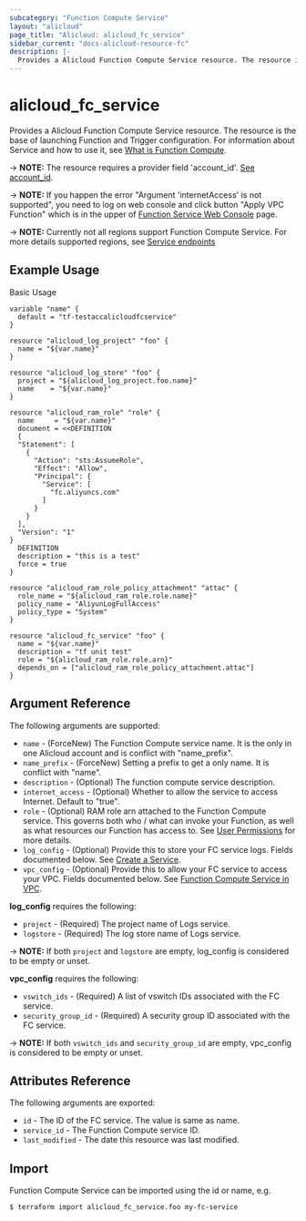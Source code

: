 ```yaml
---
subcategory: "Function Compute Service"
layout: "alicloud"
page_title: "Alicloud: alicloud_fc_service"
sidebar_current: "docs-alicloud-resource-fc"
description: |-
  Provides a Alicloud Function Compute Service resource. The resource is the base of launching Function and Trigger configuration.
---
```


# alicloud\_fc\_service

Provides a Alicloud Function Compute Service resource. The resource is the base of launching Function and Trigger configuration.
 For information about Service and how to use it, see [What is Function Compute](https://www.alibabacloud.com/help/doc-detail/52895.htm).

-> **NOTE:** The resource requires a provider field 'account_id'. [See account_id](https://www.terraform.io/docs/providers/alicloud/index.html#account_id).

-> **NOTE:** If you happen the error "Argument 'internetAccess' is not supported", you need to log on web console and click button "Apply VPC Function"
which is in the upper of [Function Service Web Console](https://fc.console.aliyun.com/) page.

-> **NOTE:** Currently not all regions support Function Compute Service.
For more details supported regions, see [Service endpoints](https://www.alibabacloud.com/help/doc-detail/52984.htm)

## Example Usage

Basic Usage

```
variable "name" {
  default = "tf-testaccalicloudfcservice"
}

resource "alicloud_log_project" "foo" {
  name = "${var.name}"
}

resource "alicloud_log_store" "foo" {
  project = "${alicloud_log_project.foo.name}"
  name    = "${var.name}"
}

resource "alicloud_ram_role" "role" {
  name     = "${var.name}"
  document = <<DEFINITION
  {
  "Statement": [
    {
      "Action": "sts:AssumeRole",
      "Effect": "Allow",
      "Principal": {
        "Service": [
          "fc.aliyuncs.com"
        ]
      }
    }
  ],
  "Version": "1"
}
  DEFINITION
  description = "this is a test"
  force = true
}

resource "alicloud_ram_role_policy_attachment" "attac" {
  role_name = "${alicloud_ram_role.role.name}"
  policy_name = "AliyunLogFullAccess"
  policy_type = "System"
}

resource "alicloud_fc_service" "foo" {
  name = "${var.name}"
  description = "tf unit test"
  role = "${alicloud_ram_role.role.arn}"
  depends_on = ["alicloud_ram_role_policy_attachment.attac"]
}
```
## Argument Reference

The following arguments are supported:

* `name` - (ForceNew) The Function Compute service name. It is the only in one Alicloud account and is conflict with "name_prefix".
* `name_prefix` - (ForceNew) Setting a prefix to get a only name. It is conflict with "name".
* `description` - (Optional) The function compute service description.
* `internet_access` - (Optional) Whether to allow the service to access Internet. Default to "true".
* `role` - (Optional) RAM role arn attached to the Function Compute service. This governs both who / what can invoke your Function, as well as what resources our Function has access to. See [User Permissions](https://www.alibabacloud.com/help/doc-detail/52885.htm) for more details.
* `log_config` - (Optional) Provide this to store your FC service logs. Fields documented below. See [Create a Service](https://www.alibabacloud.com/help/doc-detail/51924.htm).
* `vpc_config` - (Optional) Provide this to allow your FC service to access your VPC. Fields documented below. See [Function Compute Service in VPC](https://www.alibabacloud.com/help/faq-detail/72959.htm).

**log_config** requires the following:

* `project` - (Required) The project name of Logs service.
* `logstore` - (Required) The log store name of Logs service.

-> **NOTE:** If both `project` and `logstore` are empty, log_config is considered to be empty or unset.

**vpc_config** requires the following:

* `vswitch_ids` - (Required) A list of vswitch IDs associated with the FC service.
* `security_group_id` - (Required) A security group ID associated with the FC service.

-> **NOTE:** If both `vswitch_ids` and `security_group_id` are empty, vpc_config is considered to be empty or unset.

## Attributes Reference

The following arguments are exported:

* `id` - The ID of the FC service. The value is same as name.
* `service_id` - The Function Compute service ID.
* `last_modified` - The date this resource was last modified.

## Import

Function Compute Service can be imported using the id or name, e.g.

```
$ terraform import alicloud_fc_service.foo my-fc-service
```
